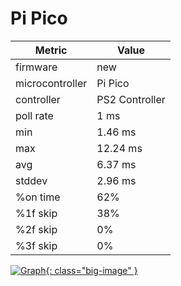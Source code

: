 # Pi Pico

| Metric          | Value          |
| --------------- | -------------- |
| firmware        | new            |
| microcontroller | Pi Pico        |
| controller      | PS2 Controller |
| poll rate       | 1 ms           |
| min             | 1.46 ms        |
| max             | 12.24 ms       |
| avg             | 6.37 ms        |
| stddev          | 2.96 ms        |
| %on time        | 62%            |
| %1f skip        | 38%            |
| %2f skip        | 0%             |
| %3f skip        | 0%             |

[![Graph](../../assets/images/results/ps2_santroller.png){: class="big-image" }](../../assets/images/results/ps2_santroller.png)
